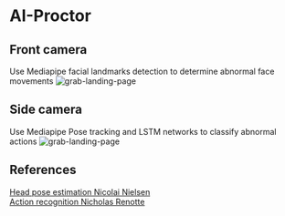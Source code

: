 # AI-Proctor

## Front camera
Use Mediapipe facial landmarks detection to determine abnormal face movements
![grab-landing-page](https://github.com/nkluan/AI-Proctor/blob/main/Log%20Video/gif/front_cam_result.gif)




## Side camera
Use Mediapipe Pose tracking and LSTM networks to classify abnormal actions
![grab-landing-page](https://github.com/nkluan/AI-Proctor/blob/main/Log%20Video/gif/side_cam_resulf.gif)




## References

[Head pose estimation Nicolai Nielsen](https://www.youtube.com/watch?v=-toNMaS4SeQ)
<br>
[Action recognition Nicholas Renotte](https://www.youtube.com/watch?v=doDUihpj6ro)
